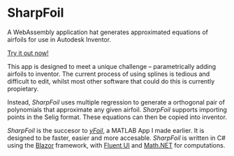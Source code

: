 # SharpFoil

A WebAssembly application hat generates approximated equations of airfoils for use in Autodesk Inventor.

[Try it out now!](https://examath.github.io/SharpFoil/)

This app is designed to meet a unique challenge – parametrically adding airfoils to inventor. The current process of using splines is tedious and difficult to edit, whilst most other software that could do this is currently propietary.

Instead, _SharpFoil_ uses multiple regression to generate a orthogonal pair of polynomials that approximate any given airfoil. _SharpFoil_ supports importing points in the Selig format. These equations can then be copied into inventor.

_SharpFoil_ is the succesor to _[yFoil](https://github.com/Examath/yFoil)_, a MATLAB App I made earlier. It is designed to be faster, easier and more accesable. _SharpFoil_ is written in C# using the [Blazor](https://dotnet.microsoft.com/en-us/apps/aspnet/web-apps/blazor) framework, with [Fluent UI](https://www.fluentui-blazor.net/) and [Math.NET](https://numerics.mathdotnet.com/) for computations.

